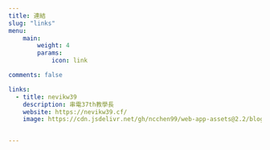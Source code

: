 ```yaml
---
title: 連結
slug: "links"
menu:
    main: 
        weight: 4
        params:
            icon: link

comments: false

links:
  - title: nevikw39
    description: 串電37th教學長
    website: https://nevikw39.cf/
    image: https://cdn.jsdelivr.net/gh/ncchen99/web-app-assets@2.2/blog/friends/avatar/nevikw39.jpg


---
```


<!-- To use this feature, add `links` section to frontmatter.

This page's frontmatter:


`image` field accepts both local and external images. -->